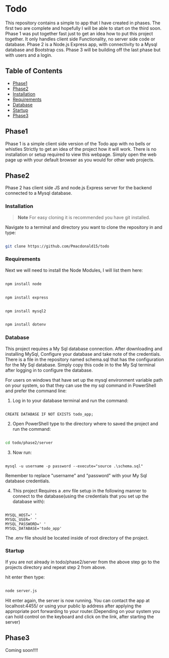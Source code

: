 # Todo

This repository contains a simple to app that I have created in phases. The first two are complete and hopefully I will be able to start on the third soon. Phase 1 was put together fast just to get an idea how to 
put this project together. It only handles client side Functionality, no server side code or database. Phase 2 is a Node.js Express app, with connectivity to a Mysql database and Bootstrap css. Phase 3 will be building 
off the last phase but with users and a login.  

## Table of Contents

- [Phase1](#phase1)
- [Phase2](#phase2)
- [Installation](#installation)
- [Requirements](#Requirements)
- [Database](#Database)
- [Startup](#Startup)
- [Phase3](#phase3)

## Phase1

Phase 1 is a simple client side version of the Todo app with no bells or whistles Strictly to get an idea of the project how it will work. There is no installation or setup required to view this webpage. Simply open the web page up with your default browser as you would for other web projects.

## Phase2

Phase 2 has client side JS and node.js Express server for the backend connected to a Mysql database.

### Installation

> **Note**
> For easy cloning it is recommended you have git installed.

Navigate to a terminal and directory you want to clone the repository in and type:

 ```bash

git clone https://github.com/Pmacdonald15/todo

```

### Requirements

Next we will need to install the Node Modules, I will list them here:

```bash

npm install node

```

```bash

npm install express

```

```bash

npm install mysql2

```

```bash

npm install dotenv

```

### Database

This project requires a My Sql database connection. After downloading and installing MySql, Configure your database and take note of the credentials. There is a file in the repository named schema.sql that has the configuration for the My Sql database. Simply copy this code in to the My Sql terminal after logging in to configure the database.

For users on windows that have set up the mysql environment variable path on your system, so that they can use the my sql command in PowerShell and prefer the command line:

1. Log in to your database terminal and run the command:

```mysql

CREATE DATABASE IF NOT EXISTS todo_app;

```

2. Open PowerShell type to the directory where to saved the project and run the command:

```bash

cd todo/phase2/server

```

3. Now run:

```mysql

mysql -u username -p password --execute="source .\schema.sql"

```

Remember to replace "username" and "password" with your My Sql database credentials.

4. This project Requires a .env file setup in the following manner to connect to the database(using the credentials that you set up the database with): 

 ```.env

MYSQL_HOST=' '
MYSQL_USER=' '
MYSQL_PASSWORD=' '
MYSQL_DATABASE='todo_app'

```

The .env file should be located inside of root directory of the project.

### Startup

If you are not already in todo/phase2/server from the above step go to the projects directory and repeat step 2 from above.

hit enter then type:

```bash

node server.js

```

Hit enter again, the server is now running. You can contact the app at localhost:4455/ or using your public Ip address after applying the appropriate port forwarding to your router.(Depending on your system you can hold control on the keyboard and click on the link, after starting the server)

## Phase3

 Coming soon!!!! 

